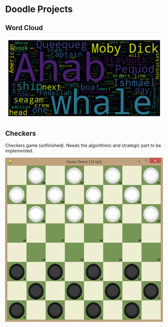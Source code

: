 # Doodle Projects

## Word Cloud
![]( https://github.com/dzmanashvilisaba/jam/blob/main/Refs/wordcloud.png )

##  Checkers
Checkers game (unfinished). Needs the algorithmic and strategic part to be implemented. 

![]( https://github.com/dzmanashvilisaba/jam/blob/main/Checkers/Game_Demo.png )

